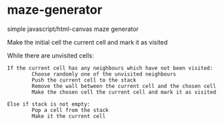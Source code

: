 # maze-generator
simple javascript/html-canvas maze generator

  Make the initial cell the current cell and mark it as visited
  
  While there are unvisited cells:
	
    If the current cell has any neighbours which have not been visited:
            Choose randomly one of the unvisited neighbours
            Push the current cell to the stack
            Remove the wall between the current cell and the chosen cell
            Make the chosen cell the current cell and mark it as visited

    Else if stack is not empty:
            Pop a cell from the stack
            Make it the current cell
